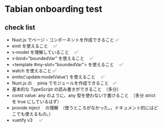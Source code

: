 # Tabian onboarding test

## check list

- Nuxt.js でページ・コンポーネントを作成できること ✅
- emit を使えること　 ✅
- v-model を理解していること　 ✅
- v-bind="boundedVar" を使えること　 ✅
-  <template #my-slot="boundedVar"> を使えること　 ✅
- watch を使えること ✅
- emits('update:modelValue') を使えること　 ✅
- Nuxt.js の　 pinia でモジュールを作成できること　✅
- 基本的な TypeScript の読み書きができること　（多分）
- const value: any のように、any 型を使わないで書けること　（多分 strict を true にしているはず）
- provide inject 　の理解　（使うところがなかった。。ドキュメント的にはどこでも使えるもの。）
- vuetify v3 　 ✅
